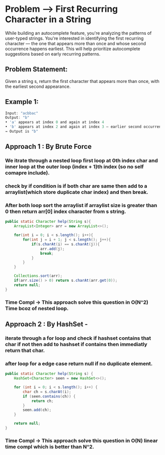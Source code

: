#  Problem –> First Recurring Character in a String
While building an autocomplete feature, you're analyzing the patterns of user-typed strings.
You're interested in identifying the first recurring character — the one that appears more
than once and whose second occurrence happens earliest.
This will help prioritize autocomplete suggestions based on early recurring patterns.
##  Problem Statement:
Given a string s, return the first character that appears more than once, with the earliest
second appearance.
##  Example 1:
```java
Input: "acbbac"
Output: "b"
• 'a' appears at index 0 and again at index 4
• 'b' appears at index 2 and again at index 3 — earlier second occurrence
→ Output is "b"
```
##  Approach 1 : By Brute Force 
###  We itrate through a nested loop first loop at 0th index char and inner loop at the outer loop (index + 1)th index (so no self comapre include).
### check by if condition is if both char are same then add to a arraylist(which store duplicate char index) and then break.
### After both loop sort the arraylist if arraylist size is greater than 0 then return arr[0] index character from s string.
```java
public static Character help(String s){
    ArrayList<Integer> arr = new ArrayList<>();

    for(int i = 0; i < s.length(); i++){
        for(int j = i + 1; j < s.length(); j++){
            if(s.charAt(i) == s.charAt(j)){
                arr.add(j);
                break;
            }
        }
    }

    Collections.sort(arr);
    if(arr.size() > 0) return s.charAt(arr.get(0));
    return null;
}

```
### Time Compl -> This approach solve this question in O(N^2) Time bcoz of nested loop.
##  Approach 2 : By HashSet -
###    iterate through a for loop and check if hashset contains that char if not then add to hashset if contains then immediatly return that char.
###    after loop for a edge case return null if no duplicate element.
```java
public static Character help(String s) {
    HashSet<Character> seen = new HashSet<>();

    for (int i = 0; i < s.length(); i++) {
        char ch = s.charAt(i);
        if (seen.contains(ch)) {
            return ch; 
        }
        seen.add(ch);
    }

    return null; 
}
```
###    Time Compl -> This approach solve this question in O(N) linear time compl which is better than N^2.
